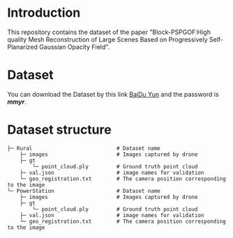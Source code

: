 # Introduction 
This repository contains the dataset of the paper "Block-PSPGOF:High quality Mesh Reconstruction of Large Scenes Based on Progressively Self-Planarized Gaussian Opacity Field".

# Dataset
You can download the Dataset by this link [BaiDu Yun](https://pan.baidu.com/s/1TtI2ktSqrqIVHE0cfeZbLw) and the password is **_mmyr_**. 

# Dataset structure
    ├─ Rural                           # Dataset name  
        ├─ images                      # Images captured by drone  
        ├─ gt
            └─ point_cloud.ply         # Ground truth point cloud
        ├─ val.json                    # image names for validation  
        └─ geo_registration.txt        # The camera position corresponding to the image  
    └─ PowerStation                    # Dataset name  
        ├─ images                      # Images captured by drone  
        ├─ gt
            └─ point_cloud.ply         # Ground truth point cloud
        ├─ val.json                    # image names for validation  
        └─ geo_registration.txt        # The camera position corresponding to the image  
